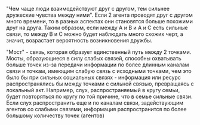 
"Чем чаще люди взаимодействуют друг с другом, тем сильнее дружеские чувства между ними". Если 2 агента проводят друг с другом много времени, то в разных аспектах они становятся больше похожими друг на друга. Таким образом, если между A и В и А и С есть сильные связи, то между В и С можно будет наблюдать много схожих черт, а значит, возрастает вероятность возникновения дружбы.

"Мост" - связь, которая образует единственный путь между 2 точками. Мосты, образующиеся в силу слабых связей, способны охватывать больше точек из-за передачи информации по более длинным каналам связи и точкам, имеющим слабую связь с исходными точками, чем это было бы при сильных социальных связях - информация или ресурс распространялись бы между точками с сильной связью, превращаясь с локальный акт. Например, слух, распространяемый в кругу семьи, будет повторяться по кругу по той причине, что в семье сильные связи. Если слух распространить еще и по каналам связи, задействующим агентов со слабыми связями, информация распространится по более большому количеству точек (агентов)
